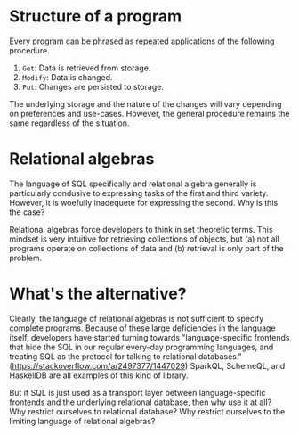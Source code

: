 # Structure of a program
Every program can be phrased as repeated applications of the following procedure.

1. ```Get```: Data is retrieved from storage.
2. ```Modify```: Data is changed.
3. ```Put```: Changes are persisted to storage.

The underlying storage and the nature of the changes will vary depending on preferences and 
use-cases. However, the general procedure remains the same regardless of the situation.

# Relational algebras
The language of SQL specifically and relational algebra generally is particularly condusive to 
expressing tasks of the first and third variety. However, it is woefully inadequete for expressing 
the second. Why is this the case?

Relational algebras force developers to think in set theoretic terms. This mindset is very intuitive 
for retrieving collections of objects, but (a) not all programs operate on collections of data and 
(b) retrieval is only part of the problem.

# What's the alternative?
Clearly, the language of relational algebras is not sufficient to specify complete programs. Because 
of these large deficiencies in the language itself, developers have started turning towards 
"language-specific frontends that hide the SQL in our regular every-day programming languages, and 
treating SQL as the protocol for talking to relational databases." 
(https://stackoverflow.com/a/2497377/1447029) SparkQL, SchemeQL, and HaskellDB are all examples of 
this kind of library. 

But if SQL is just used as a transport layer between language-specific frontends and the underlying 
relational database, then why use it at all? Why restrict ourselves to relational database? Why 
restrict ourselves to the limiting language of relational algebras?

